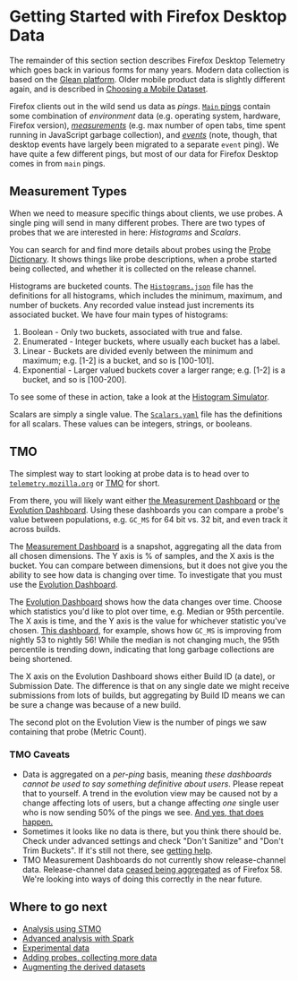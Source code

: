 Getting Started with Firefox Desktop Data
=========================================

The remainder of this section section describes Firefox Desktop Telemetry
which goes back in various forms for many years.
Modern data collection is based on the [Glean platform](glean/glean.md).
Older mobile product data is slightly different again, and is described
in [Choosing a Mobile Dataset](choosing_a_dataset_mobile.md).

Firefox clients out in the wild send us data as *pings*.
[`Main` pings][main_ping] contain some combination of *environment* data
(e.g. operating system, hardware, Firefox version), [*measurements*][probe_dict]
(e.g. max number of open tabs, time spent running in JavaScript garbage collection),
and [*events*][events] (note, though, that desktop events have largely been migrated
to a separate `event` ping).
We have quite a few different pings, but most of our data for Firefox Desktop
comes in from `main` pings.

Measurement Types
------

When we need to measure specific things about clients, we use probes.
A single ping will send in many different probes.
There are two types of probes that we are interested in here: *Histograms* and *Scalars*.

You can search for and find more details about probes using the
[Probe Dictionary][probe_dict].
It shows things like probe descriptions, when a probe started being collected,
and whether it is collected on the release channel.

Histograms are bucketed counts.
The [`Histograms.json`][histograms] file has the definitions for all histograms,
which includes the minimum, maximum, and number of buckets.
Any recorded value instead just increments its associated bucket.
We have four main types of histograms:
1. Boolean - Only two buckets, associated with true and false.
2. Enumerated - Integer buckets, where usually each bucket has a label.
3. Linear - Buckets are divided evenly between the minimum and maximum;
   e.g. [1-2] is a bucket, and so is [100-101].
4. Exponential - Larger valued buckets cover a larger range;
   e.g. [1-2] is a bucket, and so is [100-200].

To see some of these in action, take a look at the [Histogram Simulator].

Scalars are simply a single value.
The [`Scalars.yaml`][scalars] file has the definitions for all scalars.
These values can be integers, strings, or booleans.

TMO
---

The simplest way to start looking at probe data is to head over to
[`telemetry.mozilla.org`][tmo] or [TMO][tmo] for short.

From there, you will likely want either [the Measurement Dashboard][measurement_dash]
or [the Evolution Dashboard][evo_dash].
Using these dashboards you can compare a probe's value between populations,
e.g. `GC_MS` for 64 bit vs. 32 bit, and even track it across builds.

The [Measurement Dashboard][measurement_dash] is a snapshot, aggregating all
the data from all chosen dimensions.
The Y axis is % of samples, and the X axis is the bucket.
You can compare between dimensions, but it does not give you the ability to
see how data is changing over time.
To investigate that you must use the [Evolution Dashboard][evo_dash].

The [Evolution Dashboard][evo_dash] shows how the data changes over time.
Choose which statistics you'd like to plot over time, e.g. Median or 95th percentile.
The X axis is time, and the Y axis is the value for whichever statistic you've chosen.
[This dashboard][evo_gc_ms], for example, shows how `GC_MS` is improving from
nightly 53 to nightly 56!
While the median is not changing much, the 95th percentile is trending down,
indicating that long garbage collections are being shortened.

The X axis on the Evolution Dashboard shows either Build ID (a date), or Submission Date.
The difference is that on any single date we might receive submissions from
lots of builds, but aggregating by Build ID means we can be sure a change was
because of a new build.

The second plot on the Evolution View is the number of pings we saw containing
that probe (Metric Count).

### TMO Caveats
* Data is aggregated on a _per-ping_ basis, meaning *these dashboards cannot
  be used to say something definitive about users*.
  Please repeat that to yourself.
  A trend in the evolution view may be caused not by a change affecting lots of
  users, but a change affecting _one_ single user who is now sending 50% of
  the pings we see.
  [And yes, that does happen.][problem_client]
* Sometimes it looks like no data is there, but you think there should be.
  Check under advanced settings and check "Don't Sanitize" and "Don't Trim Buckets".
  If it's still not there, see [getting help](getting_help.md).
* TMO Measurement Dashboards do not currently show release-channel data.
  Release-channel data [ceased being aggregated][prefs] as of Firefox 58.
  We're looking into ways of doing this correctly in the near future.

Where to go next
----------------
* [Analysis using STMO](../tools/stmo.md)
* [Advanced analysis with Spark](../tools/spark.md)
* [Experimental data](../tools/experiments.md)
* [Adding probes, collecting more data][add_probes]
* [Augmenting the derived datasets](../datasets/derived.md)

[main_ping]: https://firefox-source-docs.mozilla.org/toolkit/components/telemetry/telemetry/data/main-ping.html
[probe_dict]: https://probes.telemetry.mozilla.org/
[events]: https://firefox-source-docs.mozilla.org/toolkit/components/telemetry/telemetry/collection/events.html
[histograms]: https://github.com/mozilla/gecko-dev/blob/master/toolkit/components/telemetry/Histograms.json
[scalars]: https://dxr.mozilla.org/mozilla-central/rev/tip/toolkit/components/telemetry/Scalars.yaml
[tmo]: https://telemetry.mozilla.org/
[measurement_dash]: https://telemetry.mozilla.org/new-pipeline/dist.html
[evo_dash]: https://telemetry.mozilla.org/new-pipeline/evo.html
[evo_gc_ms]: https://telemetry.mozilla.org/new-pipeline/evo.html#!aggregates=median!95th-percentile&cumulative=0&end_date=2017-06-13&keys=!__none__!__none__&max_channel_version=nightly%252F56&measure=GC_MS&min_channel_version=nightly%252F53&processType=*&product=Firefox&sanitize=1&sort_keys=submissions&start_date=2017-06-12&trim=1&use_submission_date=0
[problem_client]: https://mozilla.report/post/projects%2Fproblematic_client.kp
[Histogram Simulator]: https://telemetry.mozilla.org/histogram-simulator
[prefs]: https://medium.com/georg-fritzsche/data-preference-changes-in-firefox-58-2d5df9c428b5
[add_probes]: https://developer.mozilla.org/en-US/docs/Mozilla/Performance/Adding_a_new_Telemetry_probe
